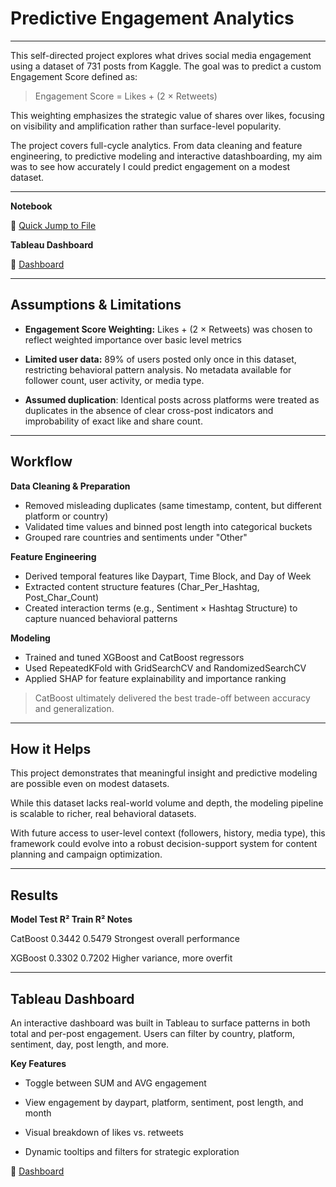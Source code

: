 # Predictive Engagement Analytics 
---

This self-directed project explores what drives social media engagement using a dataset of 731 posts from Kaggle. The goal was to predict a custom Engagement Score defined as:

> Engagement Score = Likes + (2 × Retweets)

This weighting emphasizes the strategic value of shares over likes, focusing on visibility and amplification rather than surface-level popularity.

The project covers full-cycle analytics. From data cleaning and feature engineering, to predictive modeling and interactive datashboarding, my aim was to see how accurately I could predict engagement on a modest dataset.

---

**Notebook**

🔗 [Quick Jump to File](https://github.com/AKapett/Social_Media_Engagement_Predictive_Model/blob/main/Cleaned%20SM%20Engagement%20Model.ipynb)



**Tableau Dashboard**

🔗 [Dashboard](https://public.tableau.com/views/SocialMediaEngagementRetweetWeighted/Story1?:language=en-US&:sid=&:redirect=auth&:display_count=n&:origin=viz_share_link)


---

## Assumptions & Limitations

- **Engagement Score Weighting:** Likes + (2 × Retweets) was chosen to reflect weighted importance over basic level metrics

- **Limited user data:** 89% of users posted only once in this dataset, restricting behavioral pattern analysis. No metadata available for follower count, user activity, or media type.

- **Assumed duplication**: Identical posts across platforms were treated as duplicates in the absence of clear cross-post indicators and improbability of exact like and share count.

---

## Workflow

**Data Cleaning & Preparation**

- Removed misleading duplicates (same timestamp, content, but different platform or country)
- Validated time values and binned post length into categorical buckets
- Grouped rare countries and sentiments under "Other"


**Feature Engineering**

- Derived temporal features like Daypart, Time Block, and Day of Week
- Extracted content structure features (Char_Per_Hashtag, Post_Char_Count)
- Created interaction terms (e.g., Sentiment × Hashtag Structure) to capture nuanced behavioral patterns


**Modeling**

- Trained and tuned XGBoost and CatBoost regressors
- Used RepeatedKFold with GridSearchCV and RandomizedSearchCV
- Applied SHAP for feature explainability and importance ranking

> CatBoost ultimately delivered the best trade-off between accuracy and generalization.

---

## How it Helps

This project demonstrates that meaningful insight and predictive modeling are possible even on modest datasets. 

While this dataset lacks real-world volume and depth, the modeling pipeline is scalable to richer, real behavioral datasets.

With future access to user-level context (followers, history, media type), this framework could evolve into a robust decision-support system for content planning and campaign optimization.

---

## Results

**Model	Test R²	Train R² Notes**

CatBoost	0.3442	0.5479	Strongest overall performance

XGBoost	0.3302	0.7202	Higher variance, more overfit

---

## Tableau Dashboard

An interactive dashboard was built in Tableau to surface patterns in both total and per-post engagement. Users can filter by country, platform, sentiment, day, post length, and more.

**Key Features**

- Toggle between SUM and AVG engagement

- View engagement by daypart, platform, sentiment, post length, and month

- Visual breakdown of likes vs. retweets

- Dynamic tooltips and filters for strategic exploration


🔗 [Dashboard](https://public.tableau.com/views/SocialMediaEngagementRetweetWeighted/Story1?:language=en-US&:sid=&:redirect=auth&:display_count=n&:origin=viz_share_link)

